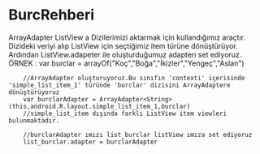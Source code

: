 # BurcRehberi

 ArrayAdapter
    ListView a Dizilerimizi aktarmak için kullandığımız araçtır.
    Dizideki veriyi alıp ListView için seçtiğimiz item türüne dönüştürüyor.
    Ardından ListView.adapeter ile oluşturduğumuz adapterı set ediyoruz.
    ÖRNEK :
        var burclar = arrayOf("Koç","Boğa","İkizler","Yengeç","Aslan")

        //ArrayAdapter oluşturuyoruz.Bu sınıfın 'contexti' içerisinde 'simple_list_item_1' türünde 'burclar' dizisini ArrayAdaptere dönüştürüyoruz
        var burclarAdapter = ArrayAdapter<String>(this,android.R.layout.simple_list_item_1,burclar)
        //simple_list_item dışında farklı ListView item viewleri bulunmaktadır.

        //burclarAdapter ımızı list_burclar listView ımıza set ediyoruz
        list_burclar.adapter = burclarAdapter